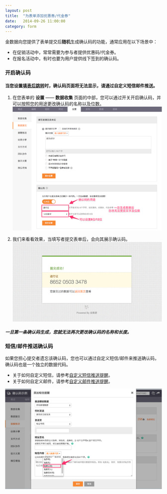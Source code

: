 ```yaml
---
layout: post
title:  "为表单添加优惠券/代金券"
date:   2014-09-26 11:00:00
category: form
---
```


金数据向您提供了表单提交后**随机**生成确认码的功能，通常应用在以下场景中：

* 在促销活动中，常常需要为参与者提供优惠码/代金券。
* 在报名活动中，有时也要为用户提供线下签到的确认码。

### 开启确认码

#### 当您设置[填表后跳转](redirect-with-params.html)时，确认码页面将无法显示，请通过自定义短信邮件推送。

1. 在您表单的 **设置** —— **数据收集** 页面的中部，您可以通过开关开启确认码，并可以按照您的用途更改确认码的名称以及位数。
	![](/images/generate-code-1.png)

2. 我们来看看效果，当填写者提交表单后，会向其展示确认码。
	![](/images/generate-code-2.png)

##### 一旦第一条确认码生成，您就无法再次更改确认码的名称和长度。

### 短信/邮件推送确认码

如果您担心提交者遗忘该确认码，您也可以通过自定义短信/邮件来推送确认码，确认码也是一个独立的数据代码。

* 关于如何自定义短信，请参考[自定义短信推送提醒](sms-push.html)。
* 关于如何自定义邮件，请参考[自定义邮件推送提醒](email-push.html)。

![](/images/generate-code-3.png)
